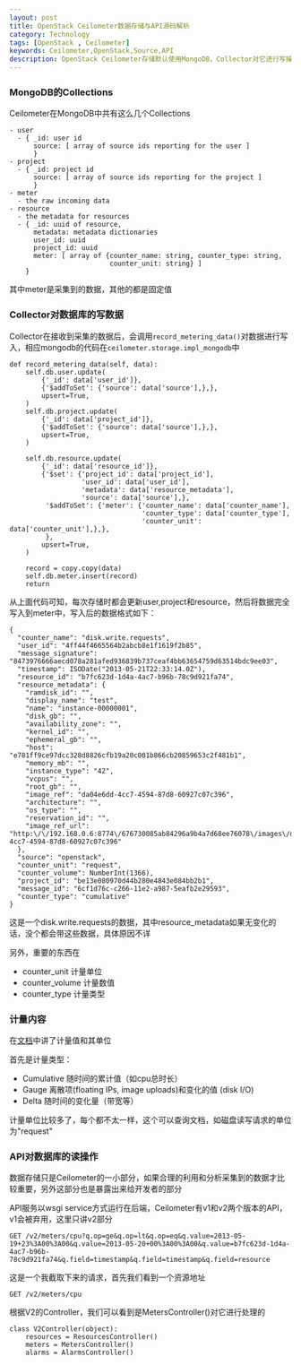 ```yaml
---
layout: post
title: OpenStack Ceilometer数据存储与API源码解析
category: Technology
tags: [OpenStack , Ceilometer]
keywords: Ceilometer,OpenStack,Source,API
description: OpenStack Ceilometer存储默认使用MongoDB，Collector对它进行写操作，API对它进行读操作
---
```


### MongoDB的Collections
Ceilometer在MongoDB中共有这么几个Collections

    - user
      - { _id: user id
          source: [ array of source ids reporting for the user ]
          }
    - project
      - { _id: project id
          source: [ array of source ids reporting for the project ]
          }
    - meter
      - the raw incoming data
    - resource
      - the metadata for resources
      - { _id: uuid of resource,
          metadata: metadata dictionaries
          user_id: uuid
          project_id: uuid
          meter: [ array of {counter_name: string, counter_type: string,
                             counter_unit: string} ]
        }

其中meter是采集到的数据，其他的都是固定值

### Collector对数据库的写数据
Collector在接收到采集的数据后，会调用`record_metering_data()`对数据进行写入，相应mongodb的代码在`ceilometer.storage.impl_mongodb`中

    def record_metering_data(self, data):
        self.db.user.update(
            {'_id': data['user_id']},
            {'$addToSet': {'source': data['source'],},},
            upsert=True,
        )
        self.db.project.update(
            {'_id': data['project_id']},
            {'$addToSet': {'source': data['source'],},},
            upsert=True,
        )

        self.db.resource.update(
            {'_id': data['resource_id']},
            {'$set': {'project_id': data['project_id'],
                      'user_id': data['user_id'],
                      'metadata': data['resource_metadata'],
                      'source': data['source'],},
             '$addToSet': {'meter': {'counter_name': data['counter_name'],
                                     'counter_type': data['counter_type'],
                                     'counter_unit': data['counter_unit'],},},
             },
            upsert=True,
        )

        record = copy.copy(data)
        self.db.meter.insert(record)
        return

从上面代码可知，每次存储时都会更新user,project和resource，然后将数据完全写入到meter中，写入后的数据格式如下：

    {
      "counter_name": "disk.write.requests",
      "user_id": "4ff44f4665564b2abcb8e1f1619f2b85",
      "message_signature": "8473976666aecd078a281afed936839b737ceaf4bb63654759d63514bdc9ee03",
      "timestamp": ISODate("2013-05-21T22:33:14.0Z"),
      "resource_id": "b7fc623d-1d4a-4ac7-b96b-78c9d921fa74",
      "resource_metadata": {
        "ramdisk_id": "",
        "display_name": "test",
        "name": "instance-00000001",
        "disk_gb": "",
        "availability_zone": "",
        "kernel_id": "",
        "ephemeral_gb": "",
        "host": "e781ff9ce97dcc328d8826cfb19a20c001b866cb20859653c2f481b1",
        "memory_mb": "",
        "instance_type": "42",
        "vcpus": "",
        "root_gb": "",
        "image_ref": "da04e6dd-4cc7-4594-87d8-60927c07c396",
        "architecture": "",
        "os_type": "",
        "reservation_id": "",
        "image_ref_url": "http:\/\/192.168.0.6:8774\/676730085ab84296a9b4a7d68ee76078\/images\/da04e6dd-4cc7-4594-87d8-60927c07c396"
      },
      "source": "openstack",
      "counter_unit": "request",
      "counter_volume": NumberInt(1366),
      "project_id": "be13e080970d44b280e4843e084bb2b1",
      "message_id": "6cf1d76c-c266-11e2-a987-5eafb2e29593",
      "counter_type": "cumulative"
    }

这是一个disk.write.requests的数据，其中resource_metadata如果无变化的话，没个都会带这些数据，具体原因不详

另外，重要的东西在

- counter_unit 计量单位
- counter_volume 计量数值
- counter_type 计量类型

### 计量内容
在[文档](http://docs.openstack.org/developer/ceilometer/measurements.html)中讲了计量值和其单位

首先是计量类型：

- Cumulative  随时间的累计值（如cpu总时长）
- Gauge  离散项(floating IPs, image uploads)和变化的值 (disk I/O)
- Delta  随时间的变化量（带宽等）

计量单位比较多了，每个都不太一样，这个可以查询文档，如磁盘读写请求的单位为"request"

### API对数据库的读操作
数据存储只是Ceilometer的一小部分，如果合理的利用和分析采集到的数据才比较重要，另外这部分也是暴露出来给开发者的部分

API服务以wsgi service方式运行在后端，Ceilometer有v1和v2两个版本的API，v1会被弃用，这里只讲v2部分

    GET /v2/meters/cpu?q.op=ge&q.op=lt&q.op=eq&q.value=2013-05-19+23%3A00%3A00&q.value=2013-05-20+00%3A00%3A00&q.value=b7fc623d-1d4a-4ac7-b96b-78c9d921fa74&q.field=timestamp&q.field=timestamp&q.field=resource

这是一个我截取下来的请求，首先我们看到一个资源地址

    GET /v2/meters/cpu

根据V2的Controller，我们可以看到是MetersController()对它进行处理的

    class V2Controller(object):
        resources = ResourcesController()
        meters = MetersController()
        alarms = AlarmsController()













